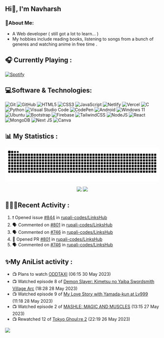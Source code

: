## Hi👋, I'm Navharsh


### 📝About Me:

- A Web developer ( still got a lot to learn... )
- My hobbies include reading books, listening to songs from a bunch of generes and watching anime in free time .

## 🎧 Currently Playing :
  [![Spotify](https://nav-spotify.vercel.app/api/spotify?background_color=0d1117&border_color=ffffff)](https://open.spotify.com/user/chwmd7jiqjx7cqlnc1rfzri7s)


## 💻Software & Technologies:
![Git](https://img.shields.io/badge/git-%23F05033.svg?style=for-the-badge&logo=git&logoColor=white)
![GitHub](https://img.shields.io/badge/GITHUB-181717?style=for-the-badge&logo=github&logoColor=white)
![HTML5](https://img.shields.io/badge/html5-%23E34F26.svg?style=for-the-badge&logo=html5&logoColor=white)
![CSS3](https://img.shields.io/badge/css3-%231572B6.svg?style=for-the-badge&logo=css3&logoColor=white)
![JavaScript](https://img.shields.io/badge/javascript-%23323330.svg?style=for-the-badge&logo=javascript&logoColor=%23F7DF1E)
![Netlify](https://img.shields.io/badge/netlify-%23000000.svg?style=for-the-badge&logo=netlify&logoColor=#00C7B7)
![Vercel](https://img.shields.io/badge/vercel-%23000000.svg?style=for-the-badge&logo=vercel&logoColor=white)
![C](https://img.shields.io/badge/c-%2300599C.svg?style=for-the-badge&logo=c%2B%2B&logoColor=white)
![Python](https://img.shields.io/badge/python-3670A0?style=for-the-badge&logo=python&logoColor=ffdd54)
![Visual Studio Code](https://img.shields.io/badge/VISUAL--STUDIO--CODE-007ACC?style=for-the-badge&logo=visual-studio-code&logoColor=white)
![CodePen](https://img.shields.io/badge/CodePen-white?style=for-the-badge&logo=codepen&logoColor=black)
![Android](https://img.shields.io/badge/Android-3DDC84?style=for-the-badge&logo=android&logoColor=white)
![Windows 11](https://img.shields.io/badge/Windows-0078D6?style=for-the-badge&logo=windows&logoColor=white)
![Ubuntu](https://img.shields.io/badge/Ubuntu-E95420?style=for-the-badge&logo=ubuntu&logoColor=white)
![Bootstrap](https://img.shields.io/badge/bootstrap-%23563D7C.svg?style=for-the-badge&logo=bootstrap&logoColor=white)
![Firebase](https://img.shields.io/badge/Firebase-039BE5?style=for-the-badge&logo=Firebase&logoColor=white)
![TailwindCSS](https://img.shields.io/badge/tailwindcss-%2338B2AC.svg?style=for-the-badge&logo=tailwind-css&logoColor=white)
![NodeJS](https://img.shields.io/badge/node.js-6DA55F?style=for-the-badge&logo=node.js&logoColor=white)
![React](https://img.shields.io/badge/react-%2320232a.svg?style=for-the-badge&logo=react&logoColor=%2361DAFB)
![MongoDB](https://img.shields.io/badge/MongoDB-%234ea94b.svg?style=for-the-badge&logo=mongodb&logoColor=white)
![Next JS](https://img.shields.io/badge/Next-black?style=for-the-badge&logo=next.js&logoColor=white)
![Canva](https://img.shields.io/badge/Canva-%2300C4CC.svg?style=for-the-badge&logo=Canva&logoColor=white)
  


## 📊 My Statistics :

<div align="center"> <img src="https://raw.githubusercontent.com/navharsh/navharsh/output/github-contribution-grid-snake-dark.svg" /></div>

  <p align="center">
  <img height="50%" width="auto" src ="https://github-readme-stats-pearl-rho.vercel.app/api?username=navharsh&show_icons=true&count_private=true&theme=darcula&hide_border=true&hide=issues,contribs&bg_color=00000000&&cache_seconds=3600">
  <img height="50%" width="auto" src ="https://github-readme-stats-pearl-rho.vercel.app/api/top-langs/?username=navharsh&layout=compact&hide_border=true&theme=darcula&bg_color=00000000&langs_count=6">
</p>



## 🧑🏻‍💻Recent Activity :

<!--START_SECTION:activity-->
1. ❗️ Opened issue [#844](https://github.com/rupali-codes/LinksHub/issues/844) in [rupali-codes/LinksHub](https://github.com/rupali-codes/LinksHub)
2. 🗣 Commented on [#801](https://github.com/rupali-codes/LinksHub/issues/801) in [rupali-codes/LinksHub](https://github.com/rupali-codes/LinksHub)
3. 🗣 Commented on [#746](https://github.com/rupali-codes/LinksHub/issues/746) in [rupali-codes/LinksHub](https://github.com/rupali-codes/LinksHub)
4. 💪 Opened PR [#801](https://github.com/rupali-codes/LinksHub/pull/801) in [rupali-codes/LinksHub](https://github.com/rupali-codes/LinksHub)
5. 🗣 Commented on [#746](https://github.com/rupali-codes/LinksHub/issues/746) in [rupali-codes/LinksHub](https://github.com/rupali-codes/LinksHub)
<!--END_SECTION:activity-->



## ✨My AniList activity :

<!-- ANILIST_ACTIVITY:start -->

-   📺 Plans to watch [ODDTAXI](https://anilist.co/anime/128547) (06:15 30 May 2023)
-   📺 Watched episode 8 of [Demon Slayer: Kimetsu no Yaiba Swordsmith Village Arc](https://anilist.co/anime/145139) (18:28 28 May 2023)
-   📺 Watched episode 9 of [My Love Story with Yamada-kun at Lv999](https://anilist.co/anime/154965) (11:18 28 May 2023)
-   📺 Watched episode 2 of [MASHLE: MAGIC AND MUSCLES](https://anilist.co/anime/151801) (13:15 27 May 2023)
-   📺 Rewatched 12 of [Tokyo Ghoul:re 2](https://anilist.co/anime/102351) (22:19 26 May 2023)

<!-- ANILIST_ACTIVITY:end -->

[![](https://visitcount.itsvg.in/api?id=navharsh&label=Profile%20Views&color=12&icon=2&pretty=true)](https://visitcount.itsvg.in)
